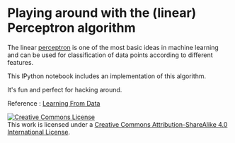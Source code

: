 # Playing around with the (linear) Perceptron algorithm 

The linear [perceptron](http://en.wikipedia.org/wiki/Perceptron#Learning_algorithm) is one of the most basic ideas in machine learning and can be used for classification of data points according to different features.

This IPython notebook includes an implementation of this algorithm.

It's fun and perfect for hacking around.

Reference : [Learning From Data](https://work.caltech.edu/telecourse.html)

<a rel="license" href="http://creativecommons.org/licenses/by-sa/4.0/"><img alt="Creative Commons License" style="border-width:0" src="https://i.creativecommons.org/l/by-sa/4.0/88x31.png" /></a><br />This work is licensed under a <a rel="license" href="http://creativecommons.org/licenses/by-sa/4.0/">Creative Commons Attribution-ShareAlike 4.0 International License</a>.

